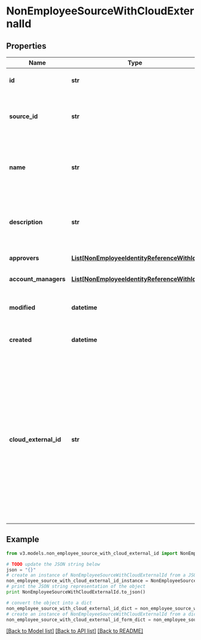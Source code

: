 # NonEmployeeSourceWithCloudExternalId


## Properties
Name | Type | Description | Notes
------------ | ------------- | ------------- | -------------
**id** | **str** | Non-Employee source id. | [optional] 
**source_id** | **str** | Source Id associated with this non-employee source. | [optional] 
**name** | **str** | Source name associated with this non-employee source. | [optional] 
**description** | **str** | Source description associated with this non-employee source. | [optional] 
**approvers** | [**List[NonEmployeeIdentityReferenceWithId]**](NonEmployeeIdentityReferenceWithId.md) | List of approvers | [optional] 
**account_managers** | [**List[NonEmployeeIdentityReferenceWithId]**](NonEmployeeIdentityReferenceWithId.md) | List of account managers | [optional] 
**modified** | **datetime** | When the request was last modified. | [optional] 
**created** | **datetime** | When the request was created. | [optional] 
**cloud_external_id** | **str** | Legacy ID used for sources from the V1 API. This attribute will be removed from a future version of the API and will not be considered a breaking change. No clients should rely on this ID always being present. | [optional] 

## Example

```python
from v3.models.non_employee_source_with_cloud_external_id import NonEmployeeSourceWithCloudExternalId

# TODO update the JSON string below
json = "{}"
# create an instance of NonEmployeeSourceWithCloudExternalId from a JSON string
non_employee_source_with_cloud_external_id_instance = NonEmployeeSourceWithCloudExternalId.from_json(json)
# print the JSON string representation of the object
print NonEmployeeSourceWithCloudExternalId.to_json()

# convert the object into a dict
non_employee_source_with_cloud_external_id_dict = non_employee_source_with_cloud_external_id_instance.to_dict()
# create an instance of NonEmployeeSourceWithCloudExternalId from a dict
non_employee_source_with_cloud_external_id_form_dict = non_employee_source_with_cloud_external_id.from_dict(non_employee_source_with_cloud_external_id_dict)
```
[[Back to Model list]](../README.md#documentation-for-models) [[Back to API list]](../README.md#documentation-for-api-endpoints) [[Back to README]](../README.md)


